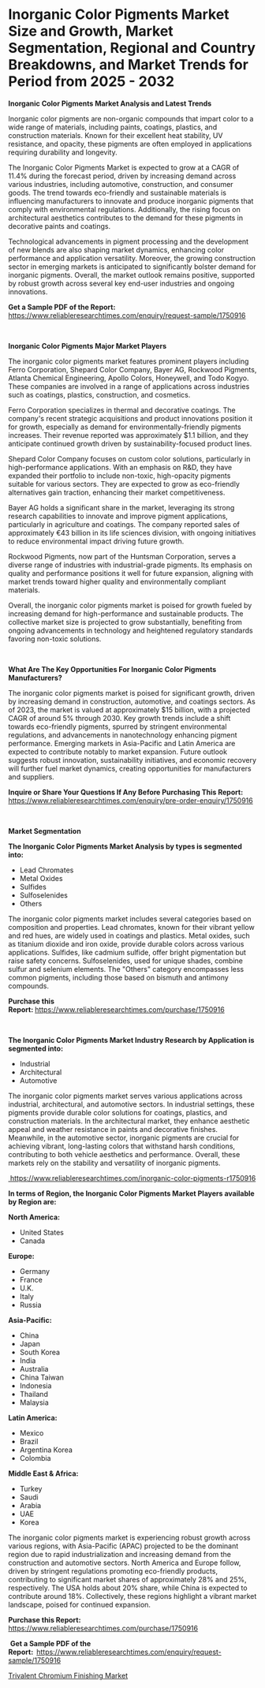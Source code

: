 <p><h1>Inorganic Color Pigments Market Size and Growth, Market Segmentation, Regional and Country Breakdowns, and Market Trends for Period from 2025 -  2032</h1></p><p><strong>Inorganic Color Pigments Market Analysis and Latest Trends</strong></p>
<p><p>Inorganic color pigments are non-organic compounds that impart color to a wide range of materials, including paints, coatings, plastics, and construction materials. Known for their excellent heat stability, UV resistance, and opacity, these pigments are often employed in applications requiring durability and longevity.</p><p>The Inorganic Color Pigments Market is expected to grow at a CAGR of 11.4% during the forecast period, driven by increasing demand across various industries, including automotive, construction, and consumer goods. The trend towards eco-friendly and sustainable materials is influencing manufacturers to innovate and produce inorganic pigments that comply with environmental regulations. Additionally, the rising focus on architectural aesthetics contributes to the demand for these pigments in decorative paints and coatings.</p><p>Technological advancements in pigment processing and the development of new blends are also shaping market dynamics, enhancing color performance and application versatility. Moreover, the growing construction sector in emerging markets is anticipated to significantly bolster demand for inorganic pigments. Overall, the market outlook remains positive, supported by robust growth across several key end-user industries and ongoing innovations.</p></p>
<p><strong>Get a Sample PDF of the Report:&nbsp;</strong> <a href="https://www.reliableresearchtimes.com/enquiry/request-sample/1750916?utm_campaign=2931&utm_medium=2&utm_source=Github&utm_content=ia&utm_term=01042025&utm_id=inorganic-color-pigments">https://www.reliableresearchtimes.com/enquiry/request-sample/1750916</a></p>
<p>&nbsp;</p>
<p><strong>Inorganic Color Pigments Major Market Players</strong></p>
<p><p>The inorganic color pigments market features prominent players including Ferro Corporation, Shepard Color Company, Bayer AG, Rockwood Pigments, Atlanta Chemical Engineering, Apollo Colors, Honeywell, and Todo Kogyo. These companies are involved in a range of applications across industries such as coatings, plastics, construction, and cosmetics.</p><p>Ferro Corporation specializes in thermal and decorative coatings. The company's recent strategic acquisitions and product innovations position it for growth, especially as demand for environmentally-friendly pigments increases. Their revenue reported was approximately $1.1 billion, and they anticipate continued growth driven by sustainability-focused product lines.</p><p>Shepard Color Company focuses on custom color solutions, particularly in high-performance applications. With an emphasis on R&D, they have expanded their portfolio to include non-toxic, high-opacity pigments suitable for various sectors. They are expected to grow as eco-friendly alternatives gain traction, enhancing their market competitiveness.</p><p>Bayer AG holds a significant share in the market, leveraging its strong research capabilities to innovate and improve pigment applications, particularly in agriculture and coatings. The company reported sales of approximately €43 billion in its life sciences division, with ongoing initiatives to reduce environmental impact driving future growth.</p><p>Rockwood Pigments, now part of the Huntsman Corporation, serves a diverse range of industries with industrial-grade pigments. Its emphasis on quality and performance positions it well for future expansion, aligning with market trends toward higher quality and environmentally compliant materials.</p><p>Overall, the inorganic color pigments market is poised for growth fueled by increasing demand for high-performance and sustainable products. The collective market size is projected to grow substantially, benefiting from ongoing advancements in technology and heightened regulatory standards favoring non-toxic solutions.</p></p>
<p>&nbsp;</p>
<p><strong>What Are The Key Opportunities For Inorganic Color Pigments Manufacturers?</strong></p>
<p><p>The inorganic color pigments market is poised for significant growth, driven by increasing demand in construction, automotive, and coatings sectors. As of 2023, the market is valued at approximately $15 billion, with a projected CAGR of around 5% through 2030. Key growth trends include a shift towards eco-friendly pigments, spurred by stringent environmental regulations, and advancements in nanotechnology enhancing pigment performance. Emerging markets in Asia-Pacific and Latin America are expected to contribute notably to market expansion. Future outlook suggests robust innovation, sustainability initiatives, and economic recovery will further fuel market dynamics, creating opportunities for manufacturers and suppliers.</p></p>
<p><strong>Inquire or Share Your Questions If Any Before Purchasing This Report:</strong> <a href="https://www.reliableresearchtimes.com/enquiry/pre-order-enquiry/1750916?utm_campaign=2931&utm_medium=2&utm_source=Github&utm_content=ia&utm_term=01042025&utm_id=inorganic-color-pigments">https://www.reliableresearchtimes.com/enquiry/pre-order-enquiry/1750916</a></p>
<p>&nbsp;</p>
<p><strong>Market Segmentation</strong></p>
<p><strong>The Inorganic Color Pigments Market Analysis by types is segmented into:</strong></p>
<p><ul><li>Lead Chromates</li><li>Metal Oxides</li><li>Sulfides</li><li>Sulfoselenides</li><li>Others</li></ul></p>
<p><p>The inorganic color pigments market includes several categories based on composition and properties. Lead chromates, known for their vibrant yellow and red hues, are widely used in coatings and plastics. Metal oxides, such as titanium dioxide and iron oxide, provide durable colors across various applications. Sulfides, like cadmium sulfide, offer bright pigmentation but raise safety concerns. Sulfoselenides, used for unique shades, combine sulfur and selenium elements. The "Others" category encompasses less common pigments, including those based on bismuth and antimony compounds.</p></p>
<p><strong>Purchase this Report:&nbsp;</strong><a href="https://www.reliableresearchtimes.com/purchase/1750916?utm_campaign=2931&utm_medium=2&utm_source=Github&utm_content=ia&utm_term=01042025&utm_id=inorganic-color-pigments">https://www.reliableresearchtimes.com/purchase/1750916</a></p>
<p>&nbsp;</p>
<p><strong>The Inorganic Color Pigments Market Industry Research by Application is segmented into:</strong></p>
<p><ul><li>Industrial</li><li>Architectural</li><li>Automotive</li></ul></p>
<p><p>The inorganic color pigments market serves various applications across industrial, architectural, and automotive sectors. In industrial settings, these pigments provide durable color solutions for coatings, plastics, and construction materials. In the architectural market, they enhance aesthetic appeal and weather resistance in paints and decorative finishes. Meanwhile, in the automotive sector, inorganic pigments are crucial for achieving vibrant, long-lasting colors that withstand harsh conditions, contributing to both vehicle aesthetics and performance. Overall, these markets rely on the stability and versatility of inorganic pigments.</p></p>
<p><a href="https://www.reliableresearchtimes.com/inorganic-color-pigments-r1750916?utm_campaign=2931&utm_medium=2&utm_source=Github&utm_content=ia&utm_term=01042025&utm_id=inorganic-color-pigments">&nbsp;https://www.reliableresearchtimes.com/inorganic-color-pigments-r1750916</a></p>
<p><strong>In terms of Region, the Inorganic Color Pigments Market Players available by Region are:</strong></p>
<p>
    <p> <strong> North America: </strong>
        <ul>
            <li>United States</li>
            <li>Canada</li>
        </ul>
        </p> 
    <p> <strong> Europe: </strong>
        <ul>
            <li>Germany</li>
            <li>France</li>
            <li>U.K.</li>
            <li>Italy</li>
            <li>Russia</li>
        </ul>
        </p> 
    <p> <strong> Asia-Pacific: </strong>
        <ul>
            <li>China</li>
            <li>Japan</li>
            <li>South Korea</li>
            <li>India</li>
            <li>Australia</li>
            <li>China Taiwan</li>
            <li>Indonesia</li>
            <li>Thailand</li>
            <li>Malaysia</li>
        </ul>
        </p> 
    <p> <strong> Latin America: </strong>
        <ul>
            <li>Mexico</li>
            <li>Brazil</li>
            <li>Argentina Korea</li>
            <li>Colombia</li>
        </ul>
        </p> 
    <p> <strong> Middle East & Africa: </strong>
        <ul>
            <li>Turkey</li>
            <li>Saudi</li>
            <li>Arabia</li>
            <li>UAE</li>
            <li>Korea</li>
        </ul>
    </p>
    </p>
<p><p>The inorganic color pigments market is experiencing robust growth across various regions, with Asia-Pacific (APAC) projected to be the dominant region due to rapid industrialization and increasing demand from the construction and automotive sectors. North America and Europe follow, driven by stringent regulations promoting eco-friendly products, contributing to significant market shares of approximately 28% and 25%, respectively. The USA holds about 20% share, while China is expected to contribute around 18%. Collectively, these regions highlight a vibrant market landscape, poised for continued expansion.</p></p>
<p><strong>Purchase this Report: </strong><a href="https://www.reliableresearchtimes.com/purchase/1750916?utm_campaign=2931&utm_medium=2&utm_source=Github&utm_content=ia&utm_term=01042025&utm_id=inorganic-color-pigments">https://www.reliableresearchtimes.com/purchase/1750916</a></p>
<p>&nbsp;<strong>Get a Sample PDF of the Report:&nbsp;&nbsp;</strong><a href="https://www.reliableresearchtimes.com/enquiry/request-sample/1750916?utm_campaign=2931&utm_medium=2&utm_source=Github&utm_content=ia&utm_term=01042025&utm_id=inorganic-color-pigments">https://www.reliableresearchtimes.com/enquiry/request-sample/1750916</a></p>
<p><strong></strong></p>
<p><p><a href="https://github.com/berbelsagwan/Market-Research-Report-List-1/blob/main/trivalent-chromium-finishing-market.md?utm_campaign=2931&utm_medium=2&utm_source=Github&utm_content=ia&utm_term=01042025&utm_id=inorganic-color-pigments">Trivalent Chromium Finishing Market</a></p></p>